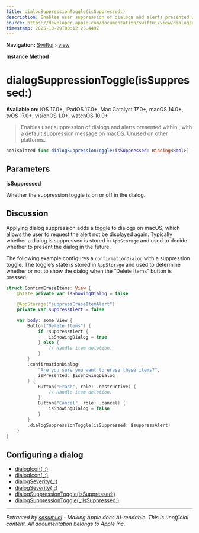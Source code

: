 ```yaml
---
title: dialogSuppressionToggle(isSuppressed:)
description: Enables user suppression of dialogs and alerts presented within , with a default suppression message on macOS. Unused on other platforms.
source: https://developer.apple.com/documentation/swiftui/view/dialogsuppressiontoggle(issuppressed:)
timestamp: 2025-10-29T00:12:25.449Z
---
```


**Navigation:** [Swiftui](/documentation/swiftui) › [view](/documentation/swiftui/view)

**Instance Method**

# dialogSuppressionToggle(isSuppressed:)

**Available on:** iOS 17.0+, iPadOS 17.0+, Mac Catalyst 17.0+, macOS 14.0+, tvOS 17.0+, visionOS 1.0+, watchOS 10.0+

> Enables user suppression of dialogs and alerts presented within , with a default suppression message on macOS. Unused on other platforms.

```swift
nonisolated func dialogSuppressionToggle(isSuppressed: Binding<Bool>) -> some View
```

## Parameters

**isSuppressed**

Whether the suppression toggle is on or off in the dialog.



## Discussion

Applying dialog suppression adds a toggle to dialogs on macOS, which allows the user to request the alert not be displayed again. Typically whether a dialog is suppressed is stored in `AppStorage` and used to decide whether to present the dialog in the future.

The following example configures a `confirmationDialog` with a suppression toggle. The toggle’s state is stored in `AppStorage` and used to determine whether or not to show the dialog when the “Delete Items” button is pressed.

```swift
struct ConfirmEraseItems: View {
    @State private var isShowingDialog = false

    @AppStorage("suppressEraseItemAlert")
    private var suppressAlert = false

    var body: some View {
        Button("Delete Items") {
            if !suppressAlert {
                isShowingDialog = true
            } else {
                // Handle item deletion.
            }
        }
        .confirmationDialog(
            "Are you sure you want to erase these items?",
            isPresented: $isShowingDialog
        ) {
            Button("Erase", role: .destructive) {
                // Handle item deletion.
            }
            Button("Cancel", role: .cancel) {
                isShowingDialog = false
            }
        }
        .dialogSuppressionToggle(isSuppressed: $suppressAlert)
    }
}
```

## Configuring a dialog

- [dialogIcon(_:)](/documentation/swiftui/view/dialogicon(_:))
- [dialogIcon(_:)](/documentation/swiftui/scene/dialogicon(_:))
- [dialogSeverity(_:)](/documentation/swiftui/view/dialogseverity(_:))
- [dialogSeverity(_:)](/documentation/swiftui/scene/dialogseverity(_:))
- [dialogSuppressionToggle(isSuppressed:)](/documentation/swiftui/scene/dialogsuppressiontoggle(issuppressed:))
- [dialogSuppressionToggle(_:isSuppressed:)](/documentation/swiftui/view/dialogsuppressiontoggle(_:issuppressed:))

---

*Extracted by [sosumi.ai](https://sosumi.ai) - Making Apple docs AI-readable.*
*This is unofficial content. All documentation belongs to Apple Inc.*
